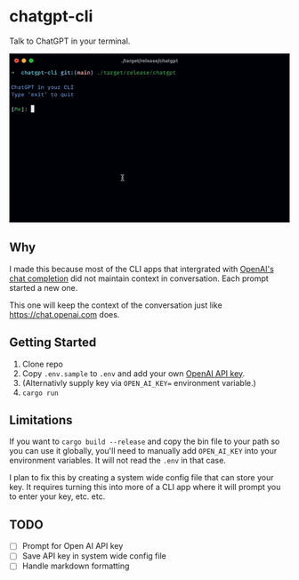 # chatgpt-cli

Talk to ChatGPT in your terminal.

![Demo](./demo.gif)

## Why

I made this because most of the CLI apps that intergrated with [OpenAI's chat completion](https://platform.openai.com/docs/guides/chat) did not maintain context in conversation. Each prompt started a new one.

This one will keep the context of the conversation just like https://chat.openai.com does.

## Getting Started

1. Clone repo
2. Copy `.env.sample` to `.env` and add your own [OpenAI API key](https://platform.openai.com/account/api-keys).
3. (Alternativly supply key via `OPEN_AI_KEY=` environment variable.)
4. `cargo run`

## Limitations

If you want to `cargo build --release` and copy the bin file to your path so you can use it globally, you'll need to manually add `OPEN_AI_KEY` into your environment variables. It will not read the `.env` in that case.

I plan to fix this by creating a system wide config file that can store your key. It requires turning this into more of a CLI app where it will prompt you to enter your key, etc. etc.

## TODO

- [ ] Prompt for Open AI API key
- [ ] Save API key in system wide config file
- [ ] Handle markdown formatting